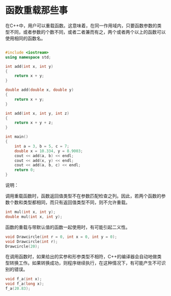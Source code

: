 # 函数重载那些事

在C++中，用户可以重载函数。这意味着，在同一作用域内，只要函数参数的类型不同，或者参数的个数不同，或者二者兼而有之，两个或者两个以上的函数可以使用相同的函数名。


```c++

#include <iostream>
using namespace std;

int add(int x, int y)
{
	return x + y;
}

double add(double x, double y)
{
	return x + y;
}

int add(int x, int y, int z)
{
	return x + y + z;
}

int main() 
{
	int a = 3, b = 5, c = 7;
	double x = 10.334, y = 8.9003;
	cout << add(a, b) << endl;
	cout << add(x, y) << endl;
	cout << add(a, b, c) << endl;
	return 0;
}

```

说明：

调用重载函数时，函数返回值类型不在参数匹配检查之列。因此，若两个函数的参数个数和类型都相同，而只有返回值类型不同，则不允许重载。

```c++
int mul(int x, int y);
double mul(int x, int y);
```
函数的重载与带默认值的函数一起使用时，有可能引起二义性。
```c++
void Drawcircle(int r = 0, int x = 0, int y = 0);
void Drawcircle(int r);
Drawcircle(20);
```
在调用函数时，如果给出的实参和形参类型不相符，C++的编译器会自动地做类型转换工作。如果转换成功，则程序继续执行，在这种情况下，有可能产生不可识别的错误。
```c++
void f_a(int x);
void f_a(long x);
f_a(20.83);
```
